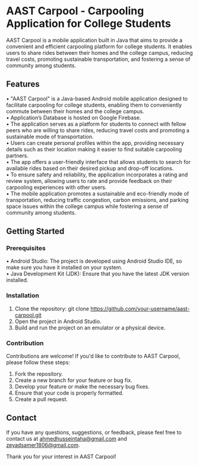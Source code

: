 # AAST Carpool - Carpooling Application for College Students

AAST Carpool is a mobile application built in Java that aims to provide a convenient and efficient carpooling platform for college students. 
It enables users to share rides between their homes and the college campus, reducing travel costs, promoting sustainable transportation, and fostering a sense of community among students.

## Features

• "AAST Carpool" is a Java-based Android mobile application designed to facilitate carpooling for college students, enabling them to conveniently commute between their homes and the college campus. <br>
• Application’s Database is hosted on Google Firebase. <br>
• The application serves as a platform for students to connect with fellow peers who are willing to share rides, reducing travel costs and promoting a sustainable mode of transportation. <br>
• Users can create personal profiles within the app, providing necessary details such as their location making it easier to find suitable carpooling partners. <br>
• The app offers a user-friendly interface that allows students to search for available rides based on their desired pickup and drop-off locations. <br>
• To ensure safety and reliability, the application incorporates a rating and review system, allowing users to rate and provide feedback on their carpooling experiences with other users. <br>
• The mobile application promotes a sustainable and eco-friendly mode of transportation, reducing traffic congestion, carbon emissions, and parking space issues within the college campus while fostering a sense of community among students. <br>

## Getting Started

### Prerequisites

• Android Studio: The project is developed using Android Studio IDE, so make sure you have it installed on your system. <br>
• Java Development Kit (JDK): Ensure that you have the latest JDK version installed. <br>

### Installation

1. Clone the repository: git clone https://github.com/your-username/aast-carpool.git <br>
2. Open the project in Android Studio. <br>
3. Build and run the project on an emulator or a physical device. <br>

### Contribution

Contributions are welcome! If you'd like to contribute to AAST Carpool, please follow these steps:

1. Fork the repository.
2. Create a new branch for your feature or bug fix.
3. Develop your feature or make the necessary bug fixes.
4. Ensure that your code is properly formatted.
5. Create a pull request.

## Contact

If you have any questions, suggestions, or feedback, please feel free to contact us at ahmedhusseintaha@gmail.com and zeyadsamer1806@gmail.com.

Thank you for your interest in AAST Carpool!
